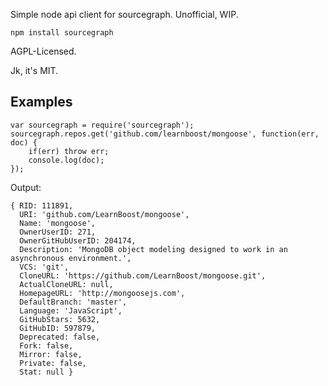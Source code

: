 Simple node api client for sourcegraph.  Unofficial, WIP.

```
npm install sourcegraph
```

AGPL-Licensed.  

Jk, it's MIT.

## Examples

```
var sourcegraph = require('sourcegraph');
sourcegraph.repos.get('github.com/learnboost/mongoose', function(err, doc) {
	if(err) throw err;
	console.log(doc);
});
```

Output:

```
{ RID: 111891,
  URI: 'github.com/LearnBoost/mongoose',
  Name: 'mongoose',
  OwnerUserID: 271,
  OwnerGitHubUserID: 204174,
  Description: 'MongoDB object modeling designed to work in an asynchronous environment.',
  VCS: 'git',
  CloneURL: 'https://github.com/LearnBoost/mongoose.git',
  ActualCloneURL: null,
  HomepageURL: 'http://mongoosejs.com',
  DefaultBranch: 'master',
  Language: 'JavaScript',
  GitHubStars: 5632,
  GitHubID: 597879,
  Deprecated: false,
  Fork: false,
  Mirror: false,
  Private: false,
  Stat: null }
```